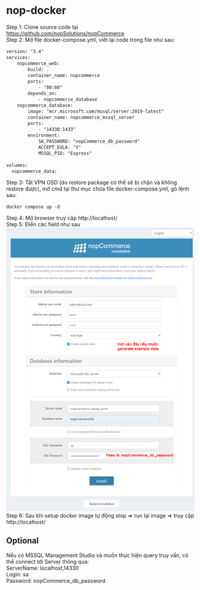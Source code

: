 # nop-docker

Step 1: Clone source code tại https://github.com/nopSolutions/nopCommerce  
Step 2: Mở file docker-compose.yml, viết lại code trong file như sau:
```
version: "3.4"
services:
    nopcommerce_web:
        build: .
        container_name: nopcommerce
        ports:
            - "80:80"
        depends_on:
            - nopcommerce_database
    nopcommerce_database:
        image: "mcr.microsoft.com/mssql/server:2019-latest"
        container_name: nopcommerce_mssql_server
        ports:
            - "14330:1433"
        environment:
            SA_PASSWORD: "nopCommerce_db_password"
            ACCEPT_EULA: "Y"
            MSSQL_PID: "Express"

volumes:
  nopcommerce_data:
```
Step 3: Tắt VPN OSD (do restore package có thể sẽ bị chặn và không restore được), mở cmd tại thư mục chứa file docker-compose.yml, gõ lệnh sau:
```
docker compose up -d
```
Step 4: Mở browser truy cập http://localhost/  
Step 5: Điền các field như sau
![alt text](https://github.com/NhanTranOrient/nop-docker/blob/main/1.png)
Step 6: Sau khi setup docker image tự động stop => run lại image =>  truy cập http://localhost/

## Optional
Nếu có MSSQL Management Studio và muốn thực hiện query truy vấn, có thể connect tới Server thông qua:  
ServerName: localhost,14330  
Login: sa  
Password: nopCommerce_db_password
